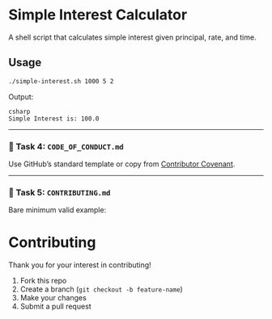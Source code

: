 # Simple Interest Calculator

A shell script that calculates simple interest given principal, rate, and time.

## Usage
```bash
./simple-interest.sh 1000 5 2
```
Output:
```
csharp
Simple Interest is: 100.0
```
---

### 📏 Task 4: `CODE_OF_CONDUCT.md`
Use GitHub’s standard template or copy from [Contributor Covenant](https://www.contributor-covenant.org/version/2/1/code_of_conduct/).

---

### 🤝 Task 5: `CONTRIBUTING.md`
Bare minimum valid example:

# Contributing

Thank you for your interest in contributing!

1. Fork this repo
2. Create a branch (`git checkout -b feature-name`)
3. Make your changes
4. Submit a pull request

